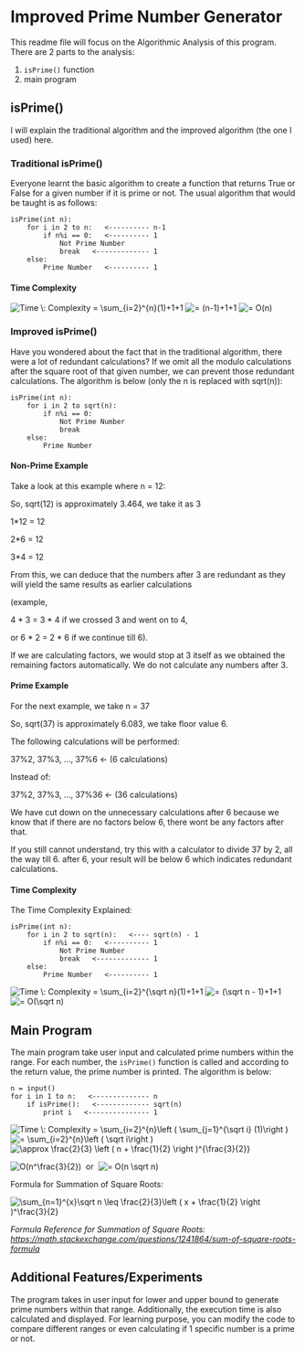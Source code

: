 # Improved Prime Number Generator 

This readme file will focus on the Algorithmic Analysis of this program. There are 2 parts to the analysis: 

1. ```isPrime()``` function 
2. main program

## isPrime() 

I will explain the traditional algorithm and the improved algorithm (the one I used) here. 

### Traditional isPrime() 

Everyone learnt the basic algorithm to create a function that returns True or False for a given number if it is prime or not. The usual algorithm that would be taught is as follows: 

```General Algorithm
isPrime(int n): 
    for i in 2 to n:   <---------- n-1
        if n%i == 0:   <---------- 1
            Not Prime Number
            break   <------------- 1
    else: 
        Prime Number   <---------- 1
```

#### Time Complexity 

<img src="https://latex.codecogs.com/gif.latex?Time&space;\:&space;Complexity&space;=&space;\sum_{i=2}^{n}(1)&plus;1&plus;1" title="Time \: Complexity = \sum_{i=2}^{n}(1)+1+1" />

<img src="https://latex.codecogs.com/gif.latex?=&space;(n-1)&plus;1&plus;1" title="= (n-1)+1+1" />

<img src="https://latex.codecogs.com/gif.latex?=&space;O(n)" title="= O(n)" />

### Improved isPrime() 

Have you wondered about the fact that in the traditional algorithm, there were a lot of redundant calculations? If we omit all the modulo calculations after the square root of that given number, we can prevent those redundant calculations. The algorithm is below (only the n is replaced with sqrt(n)): 

```General Algorithm
isPrime(int n): 
    for i in 2 to sqrt(n):
        if n%i == 0:
            Not Prime Number
            break
    else: 
        Prime Number
```

#### Non-Prime Example

Take a look at this example where n = 12: 

So, sqrt(12) is approximately 3.464, we take it as 3 

1*12 = 12

2*6 = 12

3*4 = 12

From this, we can deduce that the numbers after 3 are redundant as they will yield the same results as earlier calculations 

(example, 

4 * 3 = 3 * 4 if we crossed 3 and went on to 4, 

or 6 * 2 = 2 * 6 if we continue till 6). 

If we are calculating factors, we would stop at 3 itself as we obtained the remaining factors automatically. We do not calculate any numbers after 3. 

#### Prime Example 

For the next example, we take n = 37

So, sqrt(37) is approximately 6.083, we take floor value 6. 

The following calculations will be performed: 

37%2, 	37%3,	...,  37%6		<- (6 calculations) 

Instead of:

37%2, 	37%3,	...,  37%36		<- (36 calculations) 

We have cut down on the unnecessary calculations after 6 because we know that if there are no factors below 6, there wont be any factors after that. 

If you still cannot understand, try this with a calculator to divide 37 by 2, all the way till 6. after 6, your result will be below 6 which indicates redundant calculations. 

#### Time Complexity

The Time Complexity Explained: 

```General Algorithm
isPrime(int n): 
    for i in 2 to sqrt(n):   <---- sqrt(n) - 1
        if n%i == 0:   <---------- 1
            Not Prime Number
            break   <------------- 1
    else: 
        Prime Number   <---------- 1
```

<img src="https://latex.codecogs.com/gif.latex?Time&space;\:&space;Complexity&space;=&space;\sum_{i=2}^{\sqrt&space;n}(1)&plus;1&plus;1" title="Time \: Complexity = \sum_{i=2}^{\sqrt n}(1)+1+1" />

<img src="https://latex.codecogs.com/gif.latex?=&space;(\sqrt&space;n&space;-&space;1)&plus;1&plus;1" title="= (\sqrt n - 1)+1+1" />

<img src="https://latex.codecogs.com/gif.latex?=&space;O(\sqrt&space;n)" title="= O(\sqrt n)" />

## Main Program 

The main program take user input and calculated prime numbers within the range. For each number, the ```isPrime()``` function is called and according to the return value, the prime number is printed. The algorithm is below: 

```
n = input()
for i in 1 to n:   <-------------- n
    if isPrime():   <------------- sqrt(n)
        print i   <--------------- 1
```

<img src="https://latex.codecogs.com/gif.latex?Time&space;\:&space;Complexity&space;=&space;\sum_{i=2}^{n}\left&space;(&space;\sum_{j=1}^{\sqrt&space;i}&space;(1)\right&space;)" title="Time \: Complexity = \sum_{i=2}^{n}\left ( \sum_{j=1}^{\sqrt i} (1)\right )" />

<img src="https://latex.codecogs.com/gif.latex?=&space;\sum_{i=2}^{n}\left&space;(&space;\sqrt&space;i\right&space;)" title="= \sum_{i=2}^{n}\left ( \sqrt i\right )" />

<img src="https://latex.codecogs.com/gif.latex?\approx&space;\frac{2}{3}&space;\left&space;(&space;n&space;&plus;&space;\frac{1}{2}&space;\right&space;)^{\frac{3}{2}}" title="\approx \frac{2}{3} \left ( n + \frac{1}{2} \right )^{\frac{3}{2}}" />

<img src="https://latex.codecogs.com/gif.latex?O(n^\frac{3}{2})" title="O(n^\frac{3}{2})" />&nbsp;&nbsp;or&nbsp;&nbsp;<img src="https://latex.codecogs.com/gif.latex?=&space;O(n&space;\sqrt&space;n)" title="= O(n \sqrt n)" />        



Formula for Summation of Square Roots: 

<img src="https://latex.codecogs.com/gif.latex?\sum_{n=1}^{x}\sqrt&space;n&space;\leq&space;\frac{2}{3}\left&space;(&space;x&space;&plus;&space;\frac{1}{2}&space;\right&space;)^\frac{3}{2}" title="\sum_{n=1}^{x}\sqrt n \leq \frac{2}{3}\left ( x + \frac{1}{2} \right )^\frac{3}{2}" />

*Formula Reference for Summation of Square Roots: https://math.stackexchange.com/questions/1241864/sum-of-square-roots-formula*

## Additional Features/Experiments 

The program takes in user input for lower and upper bound to generate prime numbers within that range. Additionally, the execution time is also calculated and displayed. For learning purpose, you can modify the code to compare different ranges or even calculating if 1 specific number is a prime or not. 

